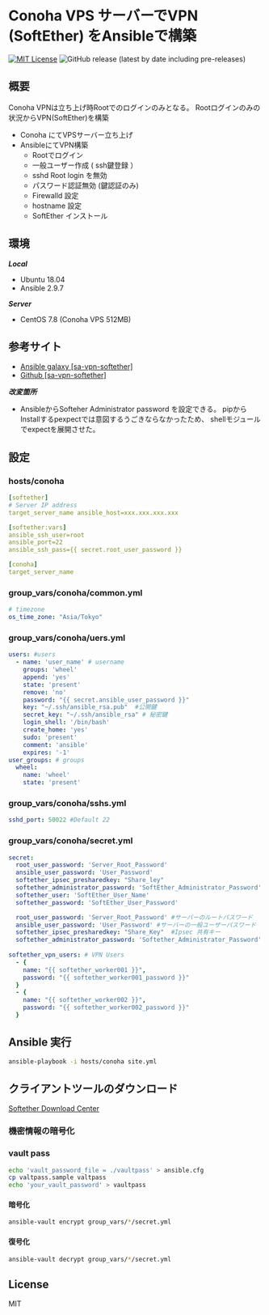 # Conoha VPS サーバーでVPN (SoftEther) をAnsibleで構築

[![MIT License](http://img.shields.io/badge/license-MIT-blue.svg?style=flat)](LICENSE) ![GitHub release (latest by date including pre-releases)](https://img.shields.io/github/v/release/webdimension/ansible-softether-for-conoha?include_prereleases)

## 概要
Conoha VPNは立ち上げ時Rootでのログインのみとなる。
Rootログインのみの状況からVPN(SoftEther)を構築
- Conoha にてVPSサーバー立ち上げ
- AnsibleにてVPN構築
  - Rootでログイン 
  - 一般ユーザー作成 ( ssh鍵登録 ）
  - sshd Root login を無効
  - パスワード認証無効  (鍵認証のみ)
  - Firewalld 設定 
  - hostname 設定 
  - SoftEther インストール
  
## 環境
***Local***
- Ubuntu 18.04
- Ansible 2.9.7 

***Server***
- CentOS 7.8 (Conoha VPS 512MB)

## 参考サイト 
- <a href="https://galaxy.ansible.com/softasap/sa-vpn-softether" target="_blank">
  Ansible galaxy  [sa-vpn-softether]
  </a>
- <a href="https://github.com/softasap/sa-vpn-softether" target="_blank">
  Github [sa-vpn-softether]
  </a>

***改変箇所***
- AnsibleからSofteher Administrator password を設定できる。
  pipからInstallするpexpectでは意図するうごきならなかったため、
  shellモジュールでexpectを展開させた。

## 設定
### hosts/conoha
```yml
[softether]
# Server IP address
target_server_name ansible_host=xxx.xxx.xxx.xxx

[softether:vars]
ansible_ssh_user=root
ansible_port=22
ansible_ssh_pass={{ secret.root_user_password }}

[conoha]
target_server_name
```

### group_vars/conoha/common.yml
``` yml
# timezone
os_time_zone: "Asia/Tokyo"
```
### group_vars/conoha/uers.yml
```yml
users: #users
  - name: 'user_name' # username
    groups: 'wheel'
    append: 'yes'
    state: 'present'
    remove: 'no'
    password: "{{ secret.ansible_user_password }}"
    key: "~/.ssh/ansible_rsa.pub"  #公開鍵
    secret_key: "~/.ssh/ansible_rsa" # 秘密鍵
    login_shell: '/bin/bash'
    create_home: 'yes'
    sudo: 'present'
    comment: 'ansible'
    expires: '-1'
user_groups: # groups
  wheel:
    name: 'wheel'
    state: 'present'
```


### group_vars/conoha/sshs.yml
```yml
sshd_port: 50022 #Default 22
```

### group_vars/conoha/secret.yml 
```yml
secret:
  root_user_password: 'Server_Root_Password'
  ansible_user_password: 'User_Password'
  softether_ipsec_presharedkey: "Share_ley"
  softether_administrator_password: 'SoftEther_Administrator_Password'
  softether_user: 'SoftEther_User_Name'
  softether_password: 'SoftEther_User_Password'

  root_user_password: 'Server_Root_Password' #サーバーのルートパスワード
  ansible_user_password: 'User_Password' #サーバーの一般ユーザーパスワード
  softether_ipsec_presharedkey: "Share_Key"  #Ipsec 共有キー
  softether_administrator_password: 'Softether_Administrator_Password' #SoftEtherの管理者パスワード
  
softether_vpn_users: # VPN Users
  - {
    name: "{{ softether_worker001 }}",
    password: "{{ softether_worker001_password }}"
  }
  - {
    name: "{{ softether_worker002 }}",
    password: "{{ softether_worker002_password }}"
  }
```

## Ansible 実行
```bash
ansible-playbook -i hosts/conoha site.yml
```

## クライアントツールのダウンロード

<a href="https://www.softether-download.com/en.aspx?product=softether" target="_blank">
Softether Download Center
</a>

### 機密情報の暗号化
### vault pass
```bash
echo 'vault_password_file = ./vaultpass' > ansible.cfg
cp valtpass.sample valtpass
echo 'your_vault_password' > vaultpass
```
#### 暗号化
```bash
ansible-vault encrypt group_vars/*/secret.yml 
```
#### 復号化
```bash
ansible-vault decrypt group_vars/*/secret.yml 
```

## License
MIT
